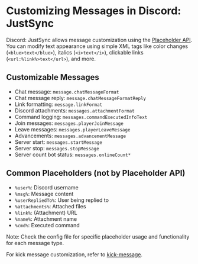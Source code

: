 # Customizing Messages in Discord: JustSync

Discord: JustSync allows message customization using the [Placeholder API](https://placeholders.pb4.eu/user/text-format/). You can modify text appearance using simple XML tags like color changes (`<blue>text</blue>`), italics (`<i>text</i>`), clickable links (`<url:%link%>text</url>`), and more.

## Customizable Messages

- Chat message: `message.chatMessageFormat`
- Chat message reply: `message.chatMessageFormatReply`
- Link formatting: `message.linkFormat`
- Discord attachments: `messages.attachmentFormat`
- Command logging: `messages.commandExecutedInfoText`
- Join messages: `messages.playerJoinMessage`
- Leave messages: `messages.playerLeaveMessage`
- Advancements: `messages.advancementMessage`
- Server start: `messages.startMessage`
- Server stop: `messages.stopMessage`
- Server count bot status: `messages.onlineCount*`

## Common Placeholders (not by Placeholder API)

- `%user%`: Discord username
- `%msg%`: Message content
- `%userRepliedTo%`: User being replied to
- `%attachments%`: Attached files
- `%link%`: (Attachment) URL
- `%name%`: Attachment name
- `%cmd%`: Executed command

Note: Check the config file for specific placeholder usage and functionality for each message type.

For kick message customization, refer to [kick-message](Kick-messages).
